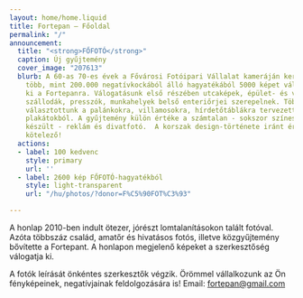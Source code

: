 ```yaml
---
layout: home/home.liquid
title: Fortepan — Főoldal
permalink: "/"
announcement:
  title: "<strong>FŐFOTÓ</strong>"
  caption: Új gyűjtemény
  cover_image: "207613"
  blurb: A 60-as 70-es évek a Fővárosi Fotóipari Vállalat kameráján keresztül. A FŐFOTÓ
    több, mint 200.000 negatívkockából álló hagyatékából 5000 képet választottunk
    ki a Fortepanra. Válogatásunk első részében utcaképek, épület- és városfotók,
    szállodák, presszók, munkahelyek belső enteriőrjei szerepelnek. Többszáz fotót
    választottunk a palánkokra, villamosokra, hírdetőtáblákra tervezett egyedi mozifilm
    plakátokból. A gyűjtemény külön értéke a számtalan - sokszor színes negatívra
    készült - reklám és divatfotó.  A korszak design-története iránt érdeklődőknek
    kötelező!
  actions:
  - label: 100 kedvenc
    style: primary
    url: ''
  - label: 2600 kép FŐFOTÓ-hagyatékból
    style: light-transparent
    url: "/hu/photos/?donor=F%C5%90FOT%C3%93"

---
```

A honlap 2010-ben indult ötezer, jórészt lomtalanításokon talált fotóval. Azóta többszáz család, amatőr és hivatásos fotós, illetve közgyűjtemény bővítette a Fortepant. A honlapon megjelenő képeket a szerkesztőség válogatja ki.

A fotók leírását önkéntes szerkesztők végzik. Örömmel vállalkozunk az Ön fényképeinek, negatívjainak feldolgozására is! Email: [fortepan@gmail.com](mailto:fortepan@gmail.com)